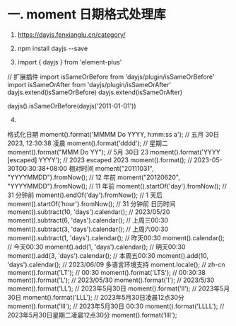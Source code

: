 # 一. moment 日期格式处理库

1. https://dayjs.fenxianglu.cn/category/

2. npm install dayjs --save

3. import { dayjs } from 'element-plus'

// 扩展插件
import isSameOrBefore from 'dayjs/plugin/isSameOrBefore'
import isSameOrAfter from 'dayjs/plugin/isSameOrAfter'
dayjs.extend(isSameOrBefore)
dayjs.extend(isSameOrAfter)

dayjs().isSameOrBefore(dayjs('2011-01-01'))

4. <script src="https://unpkg.com/dayjs@1.8.21/dayjs.min.js"></script>
<script>
  dayjs().format()
</script>


格式化日期
moment().format('MMMM Do YYYY, h:mm:ss a'); // 五月 30日 2023, 12:30:38 凌晨
moment().format('dddd');                    // 星期二
moment().format("MMM Do YY");               // 5月 30日 23
moment().format('YYYY [escaped] YYYY');     // 2023 escaped 2023
moment().format();                          // 2023-05-30T00:30:38+08:00
相对时间
moment("20111031", "YYYYMMDD").fromNow(); // 12 年前
moment("20120620", "YYYYMMDD").fromNow(); // 11 年前
moment().startOf('day').fromNow();        // 31 分钟前
moment().endOf('day').fromNow();          // 1 天后
moment().startOf('hour').fromNow();       // 31 分钟前
日历时间
moment().subtract(10, 'days').calendar(); // 2023/05/20
moment().subtract(6, 'days').calendar();  // 上周三00:30
moment().subtract(3, 'days').calendar();  // 上周六00:30
moment().subtract(1, 'days').calendar();  // 昨天00:30
moment().calendar();                      // 今天00:30
moment().add(1, 'days').calendar();       // 明天00:30
moment().add(3, 'days').calendar();       // 本周五00:30
moment().add(10, 'days').calendar();      // 2023/06/09
多语言环境支持
moment.locale();         // zh-cn
moment().format('LT');   // 00:30
moment().format('LTS');  // 00:30:38
moment().format('L');    // 2023/05/30
moment().format('l');    // 2023/5/30
moment().format('LL');   // 2023年5月30日
moment().format('ll');   // 2023年5月30日
moment().format('LLL');  // 2023年5月30日凌晨12点30分
moment().format('lll');  // 2023年5月30日 00:30
moment().format('LLLL'); // 2023年5月30日星期二凌晨12点30分
moment().format('llll');